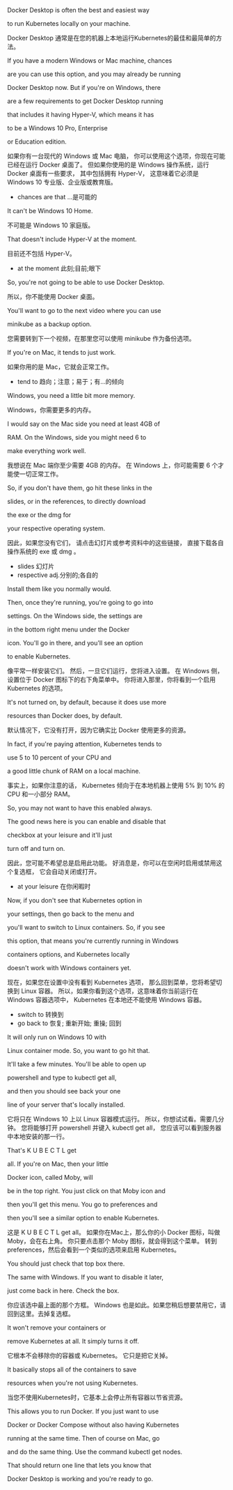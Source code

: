 Docker Desktop is often the best and easiest way

to run Kubernetes locally on your machine.

Docker Desktop 通常是在您的机器上本地运行Kubernetes的最佳和最简单的方法。

If you have a modern Windows or Mac machine, chances

are you can use this option, and you may already be running

Docker Desktop now. But if you're on Windows, there

are a few requirements to get Docker Desktop running

that includes it having Hyper-V, which means it has

to be a Windows 10 Pro, Enterprise

or Education edition.

如果你有一台现代的 Windows 或 Mac 电脑，
你可以使用这个选项，你现在可能已经在运行 Docker 桌面了。
但如果你使用的是 Windows 操作系统，运行 Docker 桌面有一些要求，
其中包括拥有 Hyper-V，
这意味着它必须是 Windows 10 专业版、企业版或教育版。
* chances are that ...是可能的

It can't be Windows 10 Home.

不可能是 Windows 10 家庭版。

That doesn't include Hyper-V at the moment.

目前还不包括 Hyper-V。
* at the moment 此刻;目前;眼下

So, you're not going to be able to use Docker Desktop.

所以，你不能使用 Docker 桌面。

You'll want to go to the next video where you can use

minikube as a backup option.

您需要转到下一个视频，在那里您可以使用 minikube 作为备份选项。

If you're on Mac, it tends to just work.

如果你用的是 Mac，它就会正常工作。
* tend to 趋向；注意；易于；有…的倾向

Windows, you need a little bit more memory.

Windows，你需要更多的内存。

I would say on the Mac side you need at least 4GB of

RAM. On the Windows, side you might need 6 to

make everything work well.

我想说在 Mac 端你至少需要 4GB 的内存。
在 Windows 上，你可能需要 6 个才能使一切正常工作。

So, if you don't have them, go hit these links in the

slides, or in the references, to directly download

the exe or the dmg for

your respective operating system.

因此，如果您没有它们，
请点击幻灯片或参考资料中的这些链接，
直接下载各自操作系统的 exe 或 dmg 。
* slides 幻灯片
* respective adj.分别的;各自的

Install them like you normally would.

Then, once they're running, you're going to go into

settings. On the Windows side, the settings are

in the bottom right menu under the Docker

icon. You'll go in there, and you'll see an option

to enable Kubernetes.

像平常一样安装它们。
然后，一旦它们运行，您将进入设置。
在 Windows 侧，设置位于 Docker 图标下的右下角菜单中。
你将进入那里，你将看到一个启用 Kubernetes 的选项。

It's not turned on, by default, because it does use more

resources than Docker does, by default.

默认情况下，它没有打开，因为它确实比 Docker 使用更多的资源。

In fact, if you're paying attention, Kubernetes tends to

use 5 to 10 percent of your CPU and

a good little chunk of RAM on a local machine.

事实上，如果你注意的话，
Kubernetes 倾向于在本地机器上使用 5% 到 10% 的 CPU 和一小部分 RAM。

So, you may not want to have this enabled always.

The good news here is you can enable and disable that

checkbox at your leisure and it'll just

turn off and turn on.

因此，您可能不希望总是启用此功能。
好消息是，你可以在空闲时启用或禁用这个复选框，
它会自动关闭或打开。
* at your leisure 在你闲暇时

Now, if you don't see that Kubernetes option in

your settings, then go back to the menu and

you'll want to switch to Linux containers. So, if you see

this option, that means you're currently running in Windows

containers options, and Kubernetes locally

doesn't work with Windows containers yet.

现在，如果您在设置中没有看到 Kubernetes 选项，
那么回到菜单，您将希望切换到 Linux 容器。
所以，如果你看到这个选项，这意味着你当前运行在 Windows 容器选项中，
Kubernetes 在本地还不能使用 Windows 容器。
* switch to 转换到
* go back to 恢复; 重新开始; 重操; 回到

It will only run on Windows 10 with

Linux container mode. So, you want to go hit that.

It'll take a few minutes. You'll be able to open up

powershell and type to kubectl get all,

and then you should see back your one

line of your server that's locally installed.

它将只在 Windows 10 上以 Linux 容器模式运行。
所以，你想试试看。需要几分钟。
您将能够打开 powershell 并键入 kubectl get all，
您应该可以看到服务器中本地安装的那一行。

That's K U B E C T L get

all. If you're on Mac, then your little

Docker icon, called Moby, will

be in the top right. You just click on that Moby icon and

then you'll get this menu. You go to preferences and

then you'll see a similar option to enable Kubernetes.

这是 K U B E C T L get all。
如果你在Mac上，那么你的小 Docker 图标，叫做 Moby，会在右上角。
你只要点击那个 Moby 图标，就会得到这个菜单。
转到 preferences，然后会看到一个类似的选项来启用 Kubernetes。

You should just check that top box there.

The same with Windows. If you want to disable it later,

just come back in here. Check the box.

你应该选中最上面的那个方框。
Windows 也是如此。如果您稍后想要禁用它，请回到这里。去掉复选框。

It won't remove your containers or

remove Kubernetes at all. It simply turns it off.

它根本不会移除你的容器或 Kubernetes。
它只是把它关掉。

It basically stops all of the containers to save

resources when you're not using Kubernetes.

当您不使用Kubernetes时，它基本上会停止所有容器以节省资源。

This allows you to run Docker. If you just want to use

Docker or Docker Compose without also having Kubernetes

running at the same time. Then of course on Mac, go

and do the same thing. Use the command kubectl get nodes.

That should return one line that lets you know that

Docker Desktop is working and you're ready to go.